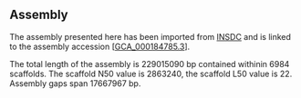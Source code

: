 **Assembly**
--------

The assembly presented here has been imported from [INSDC](http://www.insdc.org) and is linked to the assembly accession [[GCA\_000184785.3](http://www.ebi.ac.uk/ena/data/view/GCA_000184785.3)].

The total length of the assembly is 229015090 bp contained withinin 6984 scaffolds.
The scaffold N50 value is 2863240, the scaffold L50 value is 22.
Assembly gaps span 17667967 bp.
